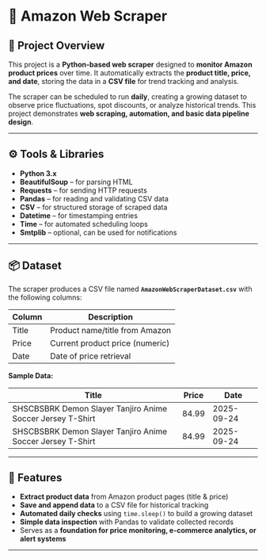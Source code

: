 # 🛒 Amazon Web Scraper

## 📌 Project Overview
This project is a **Python-based web scraper** designed to **monitor Amazon product prices** over time. It automatically extracts the **product title, price, and date**, storing the data in a **CSV file** for trend tracking and analysis.  

The scraper can be scheduled to run **daily**, creating a growing dataset to observe price fluctuations, spot discounts, or analyze historical trends. This project demonstrates **web scraping, automation, and basic data pipeline design**.

---

## ⚙️ Tools & Libraries
- **Python 3.x**  
- **BeautifulSoup** – for parsing HTML  
- **Requests** – for sending HTTP requests  
- **Pandas** – for reading and validating CSV data  
- **CSV** – for structured storage of scraped data  
- **Datetime** – for timestamping entries  
- **Time** – for automated scheduling loops  
- **Smtplib** – optional, can be used for notifications

---

## 📦 Dataset
The scraper produces a CSV file named **`AmazonWebScraperDataset.csv`** with the following columns:  

| Column | Description |
|--------|-------------|
| Title  | Product name/title from Amazon |
| Price  | Current product price (numeric) |
| Date   | Date of price retrieval |

**Sample Data:**

| Title | Price | Date |
|-------|-------|------|
| SHSCBSBRK Demon Slayer Tanjiro Anime Soccer Jersey T-Shirt | 84.99 | 2025-09-24 |
| SHSCBSBRK Demon Slayer Tanjiro Anime Soccer Jersey T-Shirt | 84.99 | 2025-09-24 |

---

## 🚀 Features
- **Extract product data** from Amazon product pages (title & price)  
- **Save and append data** to a CSV file for historical tracking  
- **Automated daily checks** using `time.sleep()` to build a growing dataset  
- **Simple data inspection** with Pandas to validate collected records  
- Serves as a **foundation for price monitoring, e-commerce analytics, or alert systems**

---
